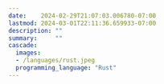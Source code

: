 ```yaml
---
date:    2024-02-29T21:07:03.006780-07:00
lastmod: 2024-03-01T22:11:36.659933-07:00
description: ""
summary:     ""
cascade:
  images:
  - /languages/rust.jpeg
  programming_language: "Rust"
---
```


